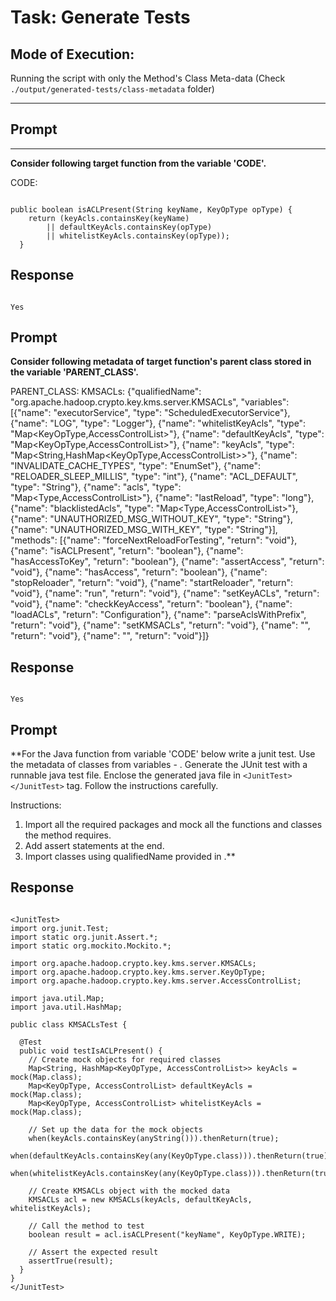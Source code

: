# Task: Generate Tests

## Mode of Execution:

Running the script with only the Method's Class Meta-data (Check `./output/generated-tests/class-metadata` folder)

---

## Prompt

****

**Consider following target function from the variable 'CODE'.**

CODE:

```

public boolean isACLPresent(String keyName, KeyOpType opType) {
    return (keyAcls.containsKey(keyName)
        || defaultKeyAcls.containsKey(opType)
        || whitelistKeyAcls.containsKey(opType));
  }

```

## Response

```

Yes

```

## Prompt

**Consider following metadata of target function's parent class stored in the variable 'PARENT_CLASS'.**


PARENT_CLASS: 
KMSACLs: {"qualifiedName": "org.apache.hadoop.crypto.key.kms.server.KMSACLs", "variables": [{"name": "executorService", "type": "ScheduledExecutorService"}, {"name": "LOG", "type": "Logger"}, {"name": "whitelistKeyAcls", "type": "Map<KeyOpType,AccessControlList>"}, {"name": "defaultKeyAcls", "type": "Map<KeyOpType,AccessControlList>"}, {"name": "keyAcls", "type": "Map<String,HashMap<KeyOpType,AccessControlList>>"}, {"name": "INVALIDATE_CACHE_TYPES", "type": "EnumSet<Type>"}, {"name": "RELOADER_SLEEP_MILLIS", "type": "int"}, {"name": "ACL_DEFAULT", "type": "String"}, {"name": "acls", "type": "Map<Type,AccessControlList>"}, {"name": "lastReload", "type": "long"}, {"name": "blacklistedAcls", "type": "Map<Type,AccessControlList>"}, {"name": "UNAUTHORIZED_MSG_WITHOUT_KEY", "type": "String"}, {"name": "UNAUTHORIZED_MSG_WITH_KEY", "type": "String"}], "methods": [{"name": "forceNextReloadForTesting", "return": "void"}, {"name": "isACLPresent", "return": "boolean"}, {"name": "hasAccessToKey", "return": "boolean"}, {"name": "assertAccess", "return": "void"}, {"name": "hasAccess", "return": "boolean"}, {"name": "stopReloader", "return": "void"}, {"name": "startReloader", "return": "void"}, {"name": "run", "return": "void"}, {"name": "setKeyACLs", "return": "void"}, {"name": "checkKeyAccess", "return": "boolean"}, {"name": "loadACLs", "return": "Configuration"}, {"name": "parseAclsWithPrefix", "return": "void"}, {"name": "setKMSACLs", "return": "void"}, {"name": "<obinit>", "return": "void"}, {"name": "<clinit>", "return": "void"}]}

## Response

```

Yes

```

## Prompt

**For the Java function from variable 'CODE' below write a junit test. Use the metadata of classes from variables - <META-DATA>. Generate the JUnit test with a runnable java test file. Enclose the generated java file in `<JunitTest></JunitTest>` tag. Follow the instructions carefully. 

Instructions: 
1. Import all the required packages and mock all the functions and classes the method requires. 
2. Add assert statements at the end. 
3. Import classes using qualifiedName provided in <META-DATA>.**

## Response

```

<JunitTest>
import org.junit.Test;
import static org.junit.Assert.*;
import static org.mockito.Mockito.*;

import org.apache.hadoop.crypto.key.kms.server.KMSACLs;
import org.apache.hadoop.crypto.key.kms.server.KeyOpType;
import org.apache.hadoop.crypto.key.kms.server.AccessControlList;

import java.util.Map;
import java.util.HashMap;

public class KMSACLsTest {

  @Test
  public void testIsACLPresent() {
    // Create mock objects for required classes
    Map<String, HashMap<KeyOpType, AccessControlList>> keyAcls = mock(Map.class);
    Map<KeyOpType, AccessControlList> defaultKeyAcls = mock(Map.class);
    Map<KeyOpType, AccessControlList> whitelistKeyAcls = mock(Map.class);

    // Set up the data for the mock objects
    when(keyAcls.containsKey(anyString())).thenReturn(true);
    when(defaultKeyAcls.containsKey(any(KeyOpType.class))).thenReturn(true);
    when(whitelistKeyAcls.containsKey(any(KeyOpType.class))).thenReturn(true);

    // Create KMSACLs object with the mocked data
    KMSACLs acl = new KMSACLs(keyAcls, defaultKeyAcls, whitelistKeyAcls);
    
    // Call the method to test
    boolean result = acl.isACLPresent("keyName", KeyOpType.WRITE);

    // Assert the expected result
    assertTrue(result);
  }
}
</JunitTest>

```
